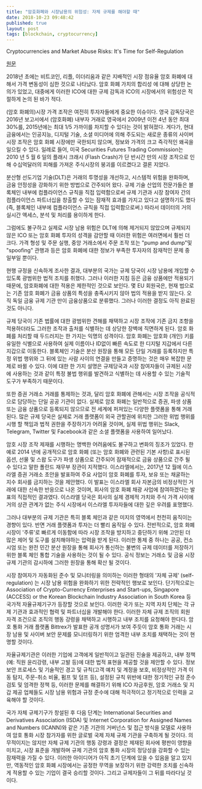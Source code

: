 ```yaml
---
title: "암호화폐와 시장남용의 위험성: 자체 규제를 해야할 때"
date: 2018-10-23 09:48:42
published: true
layout: post
tags: [blockchain, cryptocurrency]
---
```


Cryptocurrencies and Market Abuse Risks: It's Time for Self-Regulation

[원문](https://papers.ssrn.com/sol3/papers.cfm?abstract_id=3123881)
 
2018년 초에는 비트코인, 리플, 이더리움과 같은 지배적인 시장 점유율 암호 화폐에 대해서 가격 변동성이 심한 것으로 나타났다. 암호 화폐 가치의 합리성 에 대해 상당한 논의가 있었고, 대중에게 이러한 ICO에 대한 규제 감독과 ICO의 시장에서의 위험성은 적절하게 논의 된 바가 적다.

(암호 화폐의)시장 가격 조작은 여전히 투자자들에게 중요한 이슈이다. 영국 감독당국은 2016년 보고서에서 (암호화폐) 내부자 거래로 영국에서 2009년 이전 4년 동안 최대 30%를, 2015년에는 최대 1/5 가까이를 차지할 수 있다는 것이 밝혀졌다. 게다가, 현대 금융에서는 인공지능, 디지털 기술, 소셜 미디어에 의해 주도되는 새로운 종류의 사이버 시장 조작은 암호 화폐 시장에만 국한되지 않으며, 정보와 가격의 크고 즉각적인 왜곡을 일으킬 수 있다. 일례로 들어, 미국 Securities Futures Trading Commission는 2010 년 5 월 6 일의 플래시 크래시 (Flash Crash)가 단 반시간 만의 시장 조작으로 인해 수십억달러의 피해를 가져온 주식시장의 붕괴를 이르켰다고 결론 지었다.

분산형 선도기업 기술(DLT)은 거래의 투명성을 개선하고, 시스템적 위험을 완화하며, 금융 안정성을 강화하기 위한 방법으로 간주되어 왔다.  규제 기술 산업의 전문가들은 블록체인 내부에 컴플라이언스 규칙을 직접 입력함으로써 규제 기관과 시장 참여자 간의 컴플라이언스 파트너십을 창출할 수 있는 잠재적 효과를 가지고 있다고 설명하기도 했다(즉, 블록체인 내부에 컴플라이언스 규칙을 직접 입력함으로써.) 따라서 데이터의 거의 실시간 액세스, 분석 및 처리를 용이하게 한다.

그럼에도 불구하고 실제로 시장 남용 위험은 DLT에 의해 제거되지 않았으며 규제되지 않은 ICO 또는 암호 화폐 투자의 성격을 감안할 때 이러한 위험은 여러면에서 훨씬 더 크다. 가격 형성 및 주문 실행, 중앙 거래소에서 주문 조작 또는 "pump and dump"및 "spoofing" 관행과 등은 암호 화폐에 대한 정보가 부족한 투자자의 잠재적인 문제 중 일부일 뿐이다.

현행 규정을 신속하게 조사한 결과, 대부분의 국가는 규제 당국이 시장 남용에 개입할 수 있도록 광범위한 법적 조치를 취했다. 그러나 이러한 지침 등은 금융 상품에만 적용되기 때문에, 암호화폐에 대한 적용은 제한적인 것으로 보인다. 몇 EU 회원국은, 현재 법으로는 기존 암호 화폐가 금융 상품의 특성을 충족시키지 않아 법의 적용을 받지 않는다. 오직 독일 금융 규제 기관 만이 금융상품으로 분류했다. 그러나 이러한 결정도 아직 완료된 것도 아니다.

규제 당국이 기존 법률에 대한 광범위한 견해를 채택하고 시장 조작에 기존 금지 조항을 적용하더라도 그러한 조작과 출처를 식별하는 데 상당한 장벽에 직면하게 된다. 암호 화폐를 처리할 때 두드러지는 한 가지는 익명의 성격이다. 암호 화폐는 암호화 (개인) 키를 유일한 식별으로 사용하여 실제 이름이나 ID없이 빠른 속도로 한 디지털 지갑에서 다른 지갑으로 이동한다. 블록체인 기술은 분산 원장을 통해 모든 단일 거래를 등록하지만 특정 위법 행위와 그 뒤에 있는 사람 사이의 연결을 만들고 증명하는 것은 매우 복잡한 문제로 바뀔 수 있다. 이에 대한 한 가지 설명은 규제당국과 시장 참여자들이 규제된 시장에 사용하는 것과 같이 특정 불법 행위를 발견하고 식별하는 데 사용할 수 있는 기술적 도구가 부족하기 때문이다.

또한 증권 거래소 거래를 통제하는 것과, 달리 암호 화폐에 관해서는 시장 조작을 공식적으로 담당하는 단일 공공 기관이 없다. 실제로 암호 화폐는 일반적으로 증권, 파생 상품 또는 금융 상품으로 등록되지 않으므로 전 세계에 퍼져있는 다양한 플랫폼을 통해 거래된다. 많은 규제 당국은 실제로 거래 플랫폼이 외국 관할권에 위치한 그러한 위법 행위를 시행 할 책임과 법적 권한을 주장하기가 어려울 것이며, 실제 위법 행위는 Slack, Telegram, Twitter 및 Facebook과 같은 소셜 플랫폼을 사용하여 일어났다.

암호 시장 조작 제재를 시행하는 명백한 어려움에도 불구하고 변화의 징조가 있었다. 한 예로 2014 년에 공개적으로 암호 화폐 (또는 암호 화폐와 관련된 기본 사항)로 표시된 옵션, 선물 및 스왑 도구가 파생 상품으로 간주되어 잠재적으로 금융 상품으로 간주 될 수 있다고 말한 폴란드 재무부 장관이 지적했다. 이스라엘에서는, 2017년 12 월에 이스라엘 증권 거래소 초안을 발표하여 주요 사업이 암호 화폐를 투자, 보유 또는 채굴하는 지수 회사를 금지하는 것을 제안했다. 이 발표는 이스라엘 회사 자본금의 비정상적인 거래에 대한 신속한 반응으로 나온 것이며, 회사의 암호 화폐 채광 사업에 참여하겠다는 발표의 직접적인 결과였다. 이스라엘 당국은 회사의 실제 경제적 가치와 주식 가격 사이에 거의 상관 관계가 없는 주식 시장에서 이스라엘 투자자들에 대한 깊은 우려를 표명했다.

그러나 대부분의 규제 기관은 특히 블록 체인과 같은 미지의 영역에서 천천히 움직이는 경향이 있다. 반면 거래 플랫폼과 투자는 더 빨리 움직일 수 있다. 전반적으로, 암호 화폐 시장이 '주류'로 빠르게 이동함에 따라 시장 조작을 방지하고 중단하기 위해 고안된 더 많은 제어 및 도구를 설치해야하는 압력을 받게 된다. 이러한 통제 중 하나는 공공, 컨소시엄 또는 완전 민간 분산 원장을 통해 회사가 통신하는 불변의 규제 데이터를 저장하기 위한 블록 체인 통합 기술을 사용하는 것이 될 수 있다. 공식 정보는 거래소 및 금융 시장 규제 기관의 감시하에 그러한 원장을 통해 확산 될 것이다.

시장 참여자가 자동화된 준수 및 모니터링을 의미하는 이러한 형태의 '자체 규제' (self-regulation) 는 시장 남용 위험을 완화하기 위한 전략적인 행보로 보인다. 단기적으로는 Association of Crypto-Currency Enterprises and Start-ups, Singapore (ACCESS) or the Korean Blockchain Industry Association in South Korea 등 국가적 자율규제기구가 등장할 것으로 보인다. 이러한 국가 또는 지역 자치 단체는 각 규제 기관과 효과적인 협력 및 파트너십을 개발해야 한다. 이러한 자체 규제 조직의 회원 자격 조건으로 조직의 행동 강령을 채택하고 시행하고 내부 조치를 요청해야 한다다. 암호 통화 거래 플랫폼 Bittrex가 발표한 공개 성명서가 보여 주듯이 암호 통화 거래는 시장 남용 및 사이버 보안 문제를 모니터링하기 위한 엄격한 내부 조치를 채택하는 것이 현명할 것이다.

자율규제기관은 이러한 기업에 고객에게 일반적이고 일관된 진술을 제공하고, 내부 정책(예: 직원 윤리강령, 내부 고발 등)에 대한 법적 표현을 제공할 것을 제안할 수 있다. 정보 보안 프로세스 및 기술적인 경고 및 규칙(고객 예치 및 계정을 보호, 비정상적인 가격 이동 탐지, 주문-취소 비율, 펌프 및 덤프 등), 설정된 규칙 위반에 대한 정기적인 규정 준수 검토 및 엄격한 정책 등, 이러한 문제를 해결하기 위해 ICO 자금후원, 암호 거래소 및 지갑 제공 업체들도 시장 남용 위험과 규정 준수에 대해 적극적이고 정기적으로 인력을 교육해야 할 것이다.

국가 자체 규제기구가 창설된 후 다음 단계는 International Securities and Derivatives Association (ISDA) 및 Internet Corporation for Assigned Names and Numbers (ICANN)와 같은 기존 기관의 거버넌스 및 접근 방식을 모델로 사용하여 암호 통화 시장 참가자를 위한 글로벌 국제 자체 규제 기관을 구축하게 될 것이다. 의무적이지는 않지만 자체 규제 기관의 행동 강령과 결정은 제재된 회사에 평판이 영향을 미치고, 시장 표준을 개발하며 규제 기관의 암호 통화 시장의 정당성을 강화할 수 있는 잠재력을 가질 수 있다. 이러한 아이디어가 아직 초기 단계에 있을 수 있음을 알고 있지만, 역동적인 암호 화폐 시장에서는 공정한 무역을 보장하기 위한 강력한 조치를 신속하게 적용할 수 있는 기업이 결국 승리할 것이다. 그리고 규제자들이 그 뒤를 따라다닐 것이다.

